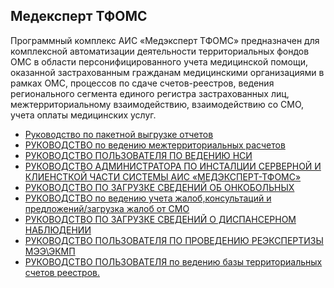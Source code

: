 <!-- TITLE: Медексперт ТФОМС -->
<!-- SUBTITLE: Документация АРМ Медексперт ТФОМС -->


## Медексперт ТФОМС

Программный комплекс АИС «Медэксперт ТФОМС» предназначен для комплексной автоматизации деятельности территориальных фондов ОМС в области персонифицированного учета медицинской помощи, оказанной застрахованным гражданам медицинскими организациями в рамках ОМС, процессов по сдаче счетов-реестров, ведения регионального сегмента единого регистра застрахованных лиц, межтерриториальному взаимодействию, взаимодействию со СМО, учета оплаты медицинских услуг.

- [Руководство по пакетной выгрузке отчетов](paket-vygryz-otch)
-  [РУКОВОДСТВО по ведению межтерриториальных расчетов](vedenie-megterit-rasch)
-  [РУКОВОДСТВО ПОЛЬЗОВАТЕЛЯ ПО ВЕДЕНИЮ НСИ]( ved-nsi)
-  [РУКОВОДСТВО АДМИНИСТРАТОРА ПО ИНСТАЛЦИИ СЕРВЕРНОЙ И КЛИЕНСТКОЙ ЧАСТИ СИСТЕМЫ АИС «МЕДЭКСПЕРТ-ТФОМС»]( serv-klient-chast-ais)
- [РУКОВОДСТВО ПО ЗАГРУЗКЕ СВЕДЕНИЙ ОБ ОНКОБОЛЬНЫХ]( zagr-sved-onko)
- [РУКОВОДСТВО по ведению учета жалоб,консультаций и предложений/загрузка жалоб от СМО]( ved-uchet-galob)
- [РУКОВОДСТВО ПО ЗАГРУЗКЕ СВЕДЕНИЙ О ДИСПАНСЕРНОМ НАБЛЮДЕНИИ]( zagruz-sved-disp-nabl)
-  [РУКОВОДСТВО ПОЛЬЗОВАТЕЛЯ ПО ПРОВЕДЕНИЮ РЕЭКСПЕРТИЗЫ МЭЭ\ЭКМП]( proved-reeks)
-  [РУКОВОДСТВО ПОЛЬЗОВАТЕЛЯ по ведению базы территориальных счетов реестров.]( schet-reestr)